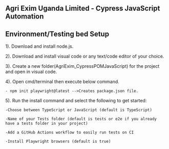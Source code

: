 ## **Agri Exim Uganda Limited - Cypress JavaScript Automation** ##

## **Environment/Testing bed Setup** ##

1). Download and install node.js. 

2). Download and install visual code or any text/code editor of your choice.

3). Create a new folder(AgriExim_CypressPOMJavaScript) for the project and open in visual code.

4). Open cmd/terminal then execute below command.

	- npm init playwright@latest -->Creates package.json file.

5). Run the install command and select the following to get started:

    -Choose between TypeScript or JavaScript (default is TypeScript)
    
    -Name of your Tests folder (default is tests or e2e if you already have a tests folder in your project)
    
    -Add a GitHub Actions workflow to easily run tests on CI
    
    -Install Playwright browsers (default is true)
